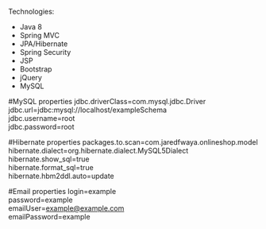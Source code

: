 
Technologies:
* Java 8
* Spring MVC
* JPA/Hibernate
* Spring Security
* JSP
* Bootstrap
* jQuery
* MySQL


#MySQL properties
jdbc.driverClass=com.mysql.jdbc.Driver	
jdbc.url=jdbc:mysql://localhost/exampleSchema		
jdbc.username=root		
jdbc.password=root

#Hibernate properties
packages.to.scan=com.jaredfwaya.onlineshop.model		
hibernate.dialect=org.hibernate.dialect.MySQL5Dialect	
hibernate.show_sql=true		
hibernate.format_sql=true		
hibernate.hbm2ddl.auto=update  		

#Email properties
login=example		
password=example		
emailUser=example@example.com		
emailPassword=example	
```




